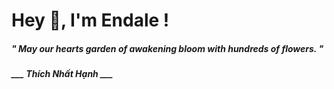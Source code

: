 <h1 title="head"> Hey 👋, I'm Endale !</h1>

**<h5><i>" May our hearts garden of awakening bloom with hundreds of flowers. "</i></h5>**

*<b>___ Thích Nhất Hạnh ___</b>*

